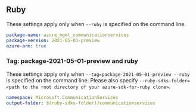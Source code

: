 ## Ruby

These settings apply only when `--ruby` is specified on the command line.

```yaml
package-name: azure_mgmt_communicationservices
package-version: 2021-05-01-preview
azure-arm: true
```

### Tag: package-2021-05-01-preview and ruby

These settings apply only when `--tag=package-2021-05-01-preview --ruby` is specified on the command line.
Please also specify `--ruby-sdks-folder=<path to the root directory of your azure-sdk-for-ruby clone>`.

```yaml $(tag) == 'package-2021-05-01-preview' && $(ruby)
namespace: Microsoft.CommunicationServices
output-folder: $(ruby-sdks-folder)/communicationservices
```

